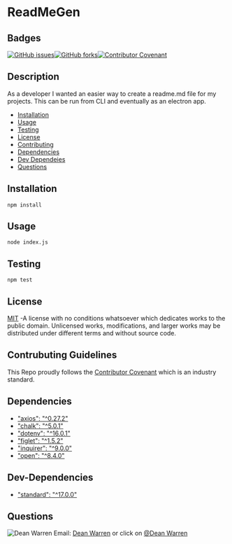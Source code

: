 # ReadMeGen
 ## Badges  
[![GitHub issues](https://img.shields.io/github/issues/deawar/ReadMeGen?style=plastic)](undefined/network)[![GitHub forks](https://img.shields.io/github/forks/deawar/ReadMeGen?style=plastic)](undefined/network)[![Contributor Covenant](https://img.shields.io/badge/Contributor%20Covenant-v2.0%20adopted-ff69b4.svg?style=plastic)](code_of_conduct.md) 
## Description  
  As a developer I wanted an easier way to create a readme.md file for my projects. This can be run from CLI and eventually as an electron app.
* [Installation](#installation)  
* [Usage](#usage)
* [Testing](#testing)  
* [License](#license)  
* [Contributing](#contributing)  
* [Dependencies](#dependencies)
* [Dev Dependeies](#dev-dependencies)  
* [Questions](#questions) 
  
## Installation  
``` 
npm install 
``` 
## Usage  
``` 
node index.js 
``` 
## Testing
```
npm test
```  
## License  
[MIT](https://github.com/deawar/ReadMeAgain/blob/master/LICENSE) -A license with no conditions whatsoever which dedicates works to the public domain. Unlicensed works, modifications, and larger works may be distributed under different terms and without source code.
  
## Contrubuting Guidelines 
 This Repo proudly follows the [Contributor Covenant](https://www.contributor-covenant.org/) which is an industry standard. 
 
## Dependencies  
*  ["axios": "^0.27.2"](https://www.npmjs.com/package/axios)
*  ["chalk": "^5.0.1"](https://www.npmjs.com/package/chalk)
*  ["dotenv": "^16.0.1"](https://www.npmjs.com/package/dotenv)
*  ["figlet": "^1.5.2"](https://www.npmjs.com/package/figlet)
*  ["inquirer": "^9.0.0"](https://www.npmjs.com/package/inquirer)
*  ["open": "^8.4.0"](https://www.npmjs.com/package/open)

## Dev-Dependencies
*  ["standard": "^17.0.0"](https://www.npmjs.com/package/standard)

## Questions 
![Dean Warren](https://avatars3.githubusercontent.com/u/15312495?v=4&s=48)  Email: [Dean Warren](mailto:deawar@gmail.com) or  click on [@Dean Warren](https://github.com/deawar)
